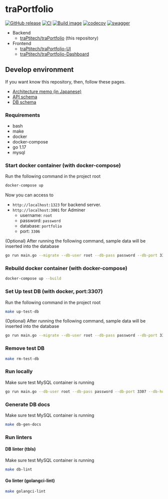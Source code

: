 # traPortfolio

[![GitHub release](https://img.shields.io/github/release/traPtitech/traPortfolio.svg)](https://GitHub.com/traPtitech/traPortfolio/releases/) [![CI](https://github.com/traPtitech/traPortfolio/actions/workflows/main.yaml/badge.svg)](https://github.com/traPtitech/traPortfolio/actions/workflows/main.yaml) [![Build image](https://github.com/traPtitech/traPortfolio/actions/workflows/release.yaml/badge.svg)](https://github.com/traPtitech/traPortfolio/actions/workflows/release.yaml) [![codecov](https://codecov.io/gh/traPtitech/traPortfolio/branch/main/graph/badge.svg?token=2HB6P7RUX8)](https://codecov.io/gh/traPtitech/traPortfolio) [![swagger](https://img.shields.io/badge/swagger-docs-brightgreen)](https://apis.trap.jp/?urls.primaryName=traPortfolio)

- Backend
  - [traPtitech/traPortfolio](https://github.com/traPtitech/traPortfolio) (this repository)
- Frontend
  - [traPtitech/traPortfolio-UI](https://github.com/traPtitech/traPortfolio-UI)
  - [traPtitech/traPortfolio-Dashboard](https://github.com/traPtitech/traPortfolio-Dashboard)

## Develop environment

If you want know this repository, then, follow these pages.

- [Architecture memo (in Japanese)](./docs/architecture.md)
- [API schema](./docs/swagger/traPortfolio.v1.yaml)
- [DB schema](./docs/dbschema)

### Requirements

- bash
- make
- docker
- docker-compose
- go 1.17
- mysql

### Start docker container (with docker-compose)

Run the following command in the project root

```bash
docker-compose up
```

Now you can access to

- `http://localhost:1323` for backend server.
- `http://localhost:3001` for Adminer
  - username: `root`
  - password: `password`
  - database: `portfolio`
  - port: `3306`

(Optional) After running the following command, sample data will be inserted into the database

```bash
go run main.go --migrate --db-user root --db-pass password --db-port 3306 --db-host localhost --db-name portfolio
```

### Rebuild docker container (with docker-compose)

```bash
docker-compose up --build
```

### Set Up test DB (with docker, port:3307)

Run the following command in the project root

```bash
make up-test-db
```

(Optional) After running the following command, sample data will be inserted into the database

```bash
go run main.go --migrate --db-user root --db-pass password --db-port 3307 --db-host localhost --db-name portfolio
```

### Remove test DB

```bash
make rm-test-db
```

### Run locally

Make sure test MySQL container is running

```bash
go run main.go --db-user root --db-pass password --db-port 3307 --db-host localhost --db-name portfolio
```

### Generate DB docs

Make sure test MySQL container is running

```bash
make db-gen-docs
```

### Run linters

#### DB linter (tbls)

Make sure test MySQL container is running

```bash
make db-lint
```

#### Go linter (golangci-lint)

```bash
make golangci-lint
```
